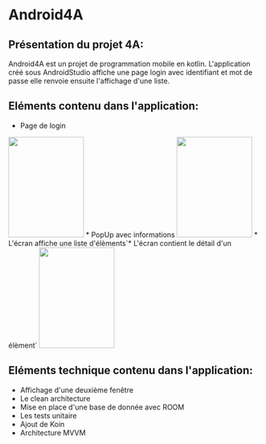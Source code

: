 # Android4A
## Présentation du projet 4A:

Android4A est un projet de programmation mobile en kotlin.
L'application créé sous AndroidStudio affiche une page login avec identifiant et mot de passe
elle renvoie ensuite l'affichage d'une liste.

## Eléments contenu dans l'application:
* Page de login
<image src="https://github.com/sunnycucumber/Android4A/blob/master/Screenshots/ReelPageLogin.PNG" width="150" height="200">
* PopUp avec informations
<image src="https://github.com/sunnycucumber/Android4A/blob/master/Screenshots/PopUpErreur.PNG" width="150" height="200">
* L'écran affiche une liste d'élèments`* L'écran contient le détail d'un élèment`
<image src="https://github.com/sunnycucumber/Android4A/blob/master/Screenshots/Listeitem.PNG" width="150" height="200">

## Eléments technique contenu dans l'application:
* Affichage d'une deuxième fenêtre
* Le clean architecture
* Mise en place d'une base de donnée avec ROOM
* Les tests unitaire
* Ajout de Koin
* Architecture MVVM



